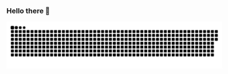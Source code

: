 ### Hello there 👋

<picture>
  <source media="(prefers-color-scheme: dark)" srcset="https://raw.githubusercontent.com/Gabrax/Gabrax/output/github-contribution-grid-snake-dark.svg" />
  <source media="(prefers-color-scheme: light)" srcset="https://raw.githubusercontent.com/Gabrax/Gabrax/output/github-contribution-grid-snake.svg" />
  <img alt="github-snake" src="github-snake.svg" />
</picture>

